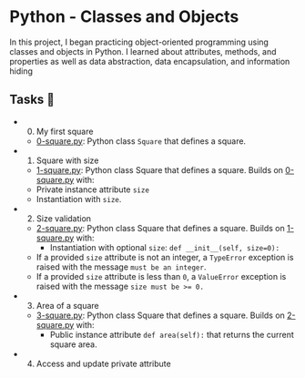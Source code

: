 # Python - Classes and Objects
In this project, I began practicing object-oriented programming using classes and objects in Python. I learned about attributes, methods, and properties as well as data abstraction, data encapsulation, and information hiding

## Tasks 📃
- 0. My first square
  - [0-square.py](https://github.com/richard-1257/alx-higher_level_programming/blob/master/0x06-python-classes/0-square.py):  Python class `Square` that defines a square.

- 1. Square with size
  - [1-square.py](https://github.com/richard-1257/alx-higher_level_programming/blob/master/0x06-python-classes/1-square.py): Python class Square that defines a square. Builds on [0-square.py](https://github.com/richard-1257/alx-higher_level_programming/blob/master/0x06-python-classes/0-square.py) with:
  - Private instance attribute `size`
  - Instantiation with `size`.

- 2. Size validation
  - [2-square.py](https://github.com/richard-1257/alx-higher_level_programming/blob/master/0x06-python-classes/2-square.py): Python class Square that defines a square. Builds on [1-square.py](https://github.com/richard-1257/alx-higher_level_programming/blob/master/0x06-python-classes/1-square.py) with:
    - Instantiation with optional `size`: `def __init__(self, size=0):`
  - If a provided `size` attribute is not an integer, a `TypeError` exception is raised with the message `must be an integer`.
  - If a provided `size` attribute is less than `0`, a `ValueError` exception is raised with the message `size must be >= 0.` 

- 3. Area of a square
  - [3-square.py](https://github.com/richard-1257/alx-higher_level_programming/blob/master/0x06-python-classes/3-square.py): Python class Square that defines a square. Builds on [2-square.py](https://github.com/richard-1257/alx-higher_level_programming/blob/master/0x06-python-classes/2-square.py) with:
    - Public instance attribute `def area(self):` that returns the current square area.
   
- 4. Access and update private attribute

















